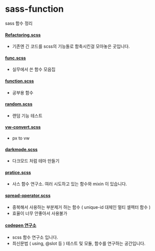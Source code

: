 # sass-function
sass 함수 정리

#### [Refactoring.scss](https://github.com/jiimy/sass-function/blob/master/Refactoring.scss)
- 기존엔 긴 코드를 scss의 기능돌로 함축시킨걸 모아놓은 곳입니다. 

#### [func.scss](https://github.com/jiimy/sass-function/blob/master/func.scss)
- 실무에서 쓴 함수 모음집

#### [function.scss](https://github.com/jiimy/sass-function/blob/master/function.scss)
- 공부용 함수 

#### [random.scss](https://github.com/jiimy/sass-function/blob/master/random.scss)
- 랜덤 기능 테스트

#### [vw-convert.scss](https://github.com/jiimy/sass-function/blob/master/vw-convert.scss)
- px to vw

#### [darkmode.scss](https://github.com/jiimy/sass-function/blob/master/darkmode.scss)
- 다크모드 처럼 테마 만들기

#### [pratice.scss](https://github.com/jiimy/sass-function/blob/master/pratice.scss)
- 사스 함수 연구소. 여러 시도하고 있는 함수와 mixin 이 있습니다. 

#### [spread-operator.scss](https://github.com/jiimy/sass-function/blob/master/unique-id.scss)
- 중복해서 사용하는 부분제거 하는 함수 ( unique-id 대체인 멀티 셀렉터 함수 )
- 효율이 너무 안좋아서 사용불가

#### [codepen 연구소](https://codepen.io/collection/XqgEEb?cursor=ZD0wJm89MCZwPTEmdj00)
- scss 함수 연구소 입니다. 
- 최신문법 ( using, @slot 등 ) 테스트 및 모듈, 함수를 연구하는 공간입니다. 
